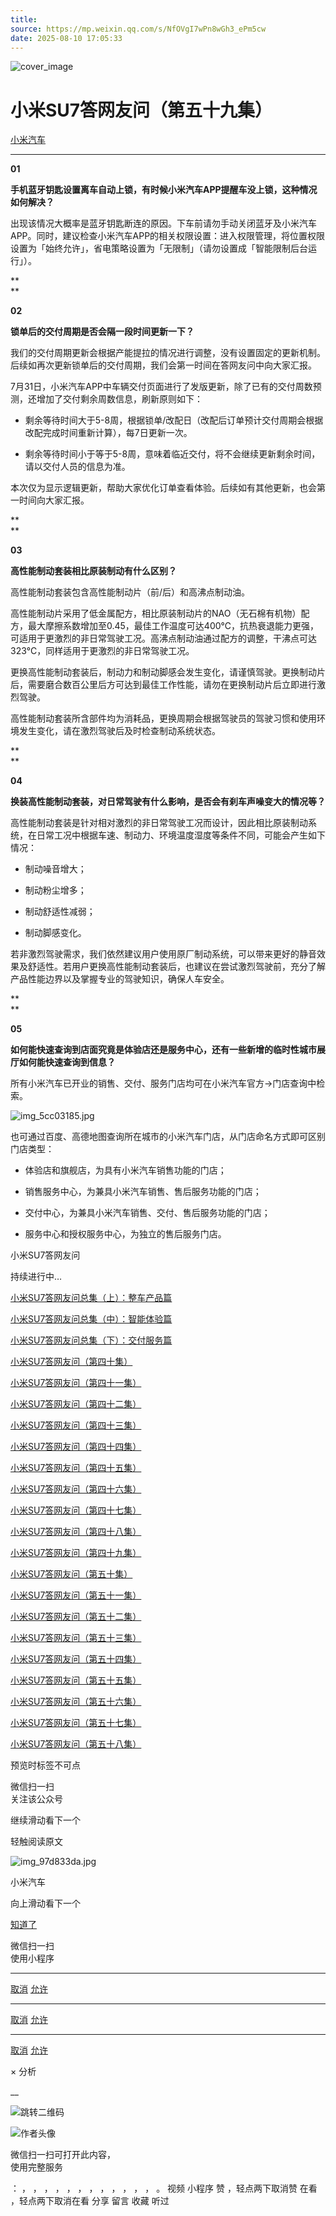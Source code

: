 ```yaml
---
title: 
source: https://mp.weixin.qq.com/s/NfOVgI7wPn8wGh3_ePm5cw
date: 2025-08-10 17:05:33
---
```


![cover_image](images/img_e0c39963.jpg)


#  小米SU7答网友问（第五十九集）


[ 小米汽车 ](<javascript:void\(0\);>)

______

  

****01****

**手机蓝牙钥匙设置离车自动上锁，有时候小米汽车APP提醒车没上锁，这种情况如何解决？**

出现该情况大概率是蓝牙钥匙断连的原因。下车前请勿手动关闭蓝牙及小米汽车APP。同时，建议检查小米汽车APP的相关权限设置：进入权限管理，将位置权限设置为「始终允许」，省电策略设置为「无限制」（请勿设置成「智能限制后台运行」）。

**  
**

**02**  

**锁单后的交付周期是否会隔一段时间更新一下？**

我们的交付周期更新会根据产能提拉的情况进行调整，没有设置固定的更新机制。后续如再次更新锁单后的交付周期，我们会第一时间在答网友问中向大家汇报。

7月31日，小米汽车APP中车辆交付页面进行了发版更新，除了已有的交付周数预测，还增加了交付剩余周数信息，刷新原则如下：

  * 剩余等待时间大于5-8周，根据锁单/改配日（改配后订单预计交付周期会根据改配完成时间重新计算），每7日更新一次。

  * 剩余等待时间小于等于5-8周，意味着临近交付，将不会继续更新剩余时间，请以交付人员的信息为准。

本次仅为显示逻辑更新，帮助大家优化订单查看体验。后续如有其他更新，也会第一时间向大家汇报。

**  
**

**03**

**高性能制动套装相比原装制动有什么区别？**

高性能制动套装包含高性能制动片（前/后）和高沸点制动油。

高性能制动片采用了低金属配方，相比原装制动片的NAO（无石棉有机物）配方，最大摩擦系数增加至0.45，最佳工作温度可达400℃，抗热衰退能力更强，可适用于更激烈的非日常驾驶工况。高沸点制动油通过配方的调整，干沸点可达323°C，同样适用于更激烈的非日常驾驶工况。

更换高性能制动套装后，制动力和制动脚感会发生变化，请谨慎驾驶。更换制动片后，需要磨合数百公里后方可达到最佳工作性能，请勿在更换制动片后立即进行激烈驾驶。

高性能制动套装所含部件均为消耗品，更换周期会根据驾驶员的驾驶习惯和使用环境发生变化，请在激烈驾驶后及时检查制动系统状态。

**  
**

**04**

**换装高性能制动套装，对日常驾驶有什么影响，是否会有刹车声噪变大的情况等？**

高性能制动套装是针对相对激烈的非日常驾驶工况而设计，因此相比原装制动系统，在日常工况中根据车速、制动力、环境温度湿度等条件不同，可能会产生如下情况：

  * 制动噪音增大；

  * 制动粉尘增多；

  * 制动舒适性减弱；

  * 制动脚感变化。

若非激烈驾驶需求，我们依然建议用户使用原厂制动系统，可以带来更好的静音效果及舒适性。若用户更换高性能制动套装后，也建议在尝试激烈驾驶前，充分了解产品性能边界以及掌握专业的驾驶知识，确保人车安全。

**  
**

**05**

**如何能快速查询到店面究竟是体验店还是服务中心，还有一些新增的临时性城市展厅如何能快速查询到信息？**

所有小米汽车已开业的销售、交付、服务门店均可在小米汽车官方→门店查询中检索。

![img_5cc03185.jpg](images/img_5cc03185.jpg)

也可通过百度、高德地图查询所在城市的小米汽车门店，从门店命名方式即可区别门店类型：

  * 体验店和旗舰店，为具有小米汽车销售功能的门店；

  * 销售服务中心，为兼具小米汽车销售、售后服务功能的门店；

  * 交付中心，为兼具小米汽车销售、交付、售后服务功能的门店；

  * 服务中心和授权服务中心，为独立的售后服务门店。

  

小米SU7答网友问

持续进行中…

[小米SU7答网友问总集（上）：整车产品篇](<http://mp.weixin.qq.com/s?__biz=MzkyNzU3MDI3Nw==&mid=2247489972&idx=1&sn=b8c58d29e1da2eb08549f48262d2fcce&chksm=c22759bef550d0a88c50e70ab4bc59b26ab31ee5e634a52694ee0cc28f08979a4662fe598032&scene=21#wechat_redirect>)

[小米SU7答网友问总集（中）：智能体验篇](<http://mp.weixin.qq.com/s?__biz=MzkyNzU3MDI3Nw==&mid=2247490580&idx=1&sn=c0e685b4d60f817a799fd4594ab294ad&chksm=c2275c1ef550d508549e791b5b0d076288f55ee40a8145ea3642e6f9166aedba8b267cb11051&scene=21#wechat_redirect>)

[小米SU7答网友问总集（下）：交付服务篇](<http://mp.weixin.qq.com/s?__biz=MzkyNzU3MDI3Nw==&mid=2247490603&idx=1&sn=88ef8375987c8a7be5c1bc6b8a42e9f6&chksm=c2275c21f550d537cbed33f14c6062f066a768b19efdaa1fd3b67dc17c1abe494d5cffa15124&scene=21#wechat_redirect>)

[小米SU7答网友问（第四十集）](<http://mp.weixin.qq.com/s?__biz=MzkyNzU3MDI3Nw==&mid=2247490643&idx=1&sn=213f175676280f7958bace8d6d467568&chksm=c2275c59f550d54f201060f9c4c7dd8be6c6bd2737d38aa16cc3ccb85f8b7fd9598e0def18f8&scene=21#wechat_redirect>)

[小米SU7答网友问（第四十一集）](<http://mp.weixin.qq.com/s?__biz=MzkyNzU3MDI3Nw==&mid=2247490710&idx=1&sn=56d9b707c60ba5be5457d884f1013f88&chksm=c2275c9cf550d58a249cdd7bf8ea554d1b19869171a8addb307c4ab9daf17ae6f1a8ec8a190d&scene=21#wechat_redirect>)  

[小米SU7答网友问（第四十二集）](<http://mp.weixin.qq.com/s?__biz=MzkyNzU3MDI3Nw==&mid=2247490735&idx=1&sn=70a61bb524c263198c3db73cd0f4db6c&chksm=c2275ca5f550d5b3eacbf734b503cfdde5466232420a627886309ae897b7ae6cecdea1acc52a&scene=21#wechat_redirect>)

[小米SU7答网友问（第四十三集）](<http://mp.weixin.qq.com/s?__biz=MzkyNzU3MDI3Nw==&mid=2247490743&idx=1&sn=bffffaf2e910fc0e666a7648ed694fe5&chksm=c2275cbdf550d5ab1bf4c1d6b82c5a1f3b5206ee1a1d05198ae7a8f1af4d59f839dc34fd6ad2&scene=21#wechat_redirect>)

[小米SU7答网友问（第四十四集）](<http://mp.weixin.qq.com/s?__biz=MzkyNzU3MDI3Nw==&mid=2247490748&idx=1&sn=6160b9038c5209a9e64153ebcb2d3807&chksm=c2275cb6f550d5a0e14bab2b01483fad1bcee53889419e318e91d5768d3952c1c7b30ad0e185&scene=21#wechat_redirect>)

[小米SU7答网友问（第四十五集）](<http://mp.weixin.qq.com/s?__biz=MzkyNzU3MDI3Nw==&mid=2247494797&idx=1&sn=a97b403a4ff07ba213987e171f50119b&chksm=c224ac87f5532591b05a0ee18ef74c9372a10feb14481925ce4f496e9e11ef2f8d4b59336092&scene=21#wechat_redirect>)

[小米SU7答网友问（第四十六集）](<http://mp.weixin.qq.com/s?__biz=MzkyNzU3MDI3Nw==&mid=2247496002&idx=1&sn=581d0d1142d93ce150fea3965895558c&chksm=c224b148f553385e5f55cf9d7371f2db2fb70c3b8abb72b00774d4ffd446d16babcf1186ac00&scene=21#wechat_redirect>)

[小米SU7答网友问（第四十七集）](<http://mp.weixin.qq.com/s?__biz=MzkyNzU3MDI3Nw==&mid=2247496007&idx=1&sn=6a421c3b17cc1c65329d05cb32d9623c&chksm=c224b14df553385b03ed46354e48060b3936c02ef2eb6fc0525f42f293750ed873268571d202&scene=21#wechat_redirect>)

[小米SU7答网友问（第四十八集）](<http://mp.weixin.qq.com/s?__biz=MzkyNzU3MDI3Nw==&mid=2247496032&idx=1&sn=55195b432d452da064fcef7d5974a10f&chksm=c224b16af553387ccad87fac4f24947fa2d47458f9582f2346f5e289a8e7eb26a0347b2b811f&scene=21#wechat_redirect>)

[小米SU7答网友问（第四十九集）](<http://mp.weixin.qq.com/s?__biz=MzkyNzU3MDI3Nw==&mid=2247496197&idx=2&sn=20d2997ddaa8b4acd48320f29c065d02&chksm=c224b20ff5533b1970b474d54e1c45dc70270641db75757bc54f82d4eb96112b4acb25ec8ed3&scene=21#wechat_redirect>)

[小米SU7答网友问（第五十集）](<http://mp.weixin.qq.com/s?__biz=MzkyNzU3MDI3Nw==&mid=2247496220&idx=2&sn=8e78ba969d5a735cdcb52f80ed1ff8f4&chksm=c224b216f5533b002a0f73b964f8bc4c6789e5394dbab1a39f114d627bbe28bfcc054d08e868&scene=21#wechat_redirect>)

[小米SU7答网友问（第五十一集）](<http://mp.weixin.qq.com/s?__biz=MzkyNzU3MDI3Nw==&mid=2247496229&idx=2&sn=205628e113bd59563b8fe2132e536723&chksm=c224b22ff5533b39d44cd21f0e85fe29d7cc19e6541ccfbd8167999fddededf1f47f0144005a&scene=21#wechat_redirect>)

[小米SU7答网友问（第五十二集）](<http://mp.weixin.qq.com/s?__biz=MzkyNzU3MDI3Nw==&mid=2247496282&idx=2&sn=47a3e261e951d6f3ab3d32aed082b87a&chksm=c224b250f5533b46ffe02af67695f42360ad3edc1633fe9908efe07ece32baefbd5c7dae856b&scene=21#wechat_redirect>)

[小米SU7答网友问（第五十三集）](<http://mp.weixin.qq.com/s?__biz=MzkyNzU3MDI3Nw==&mid=2247496286&idx=1&sn=338b1ac90677a8dff55e43361658ec8e&chksm=c224b254f5533b42f34681c6d20794a0dff7bf8f3e7f35828d9b6d8d538d924f88949577b67f&scene=21#wechat_redirect>)

[小米SU7答网友问（第五十四集）](<http://mp.weixin.qq.com/s?__biz=MzkyNzU3MDI3Nw==&mid=2247496291&idx=1&sn=c8034dd43f1eab55c8c787131c82a81c&chksm=c224b269f5533b7f804d8eaaee982f6350e000b81a16b735b363f2cddc12e02c39157a1bd9d5&scene=21#wechat_redirect>)

[小米SU7答网友问（第五十五集）](<http://mp.weixin.qq.com/s?__biz=MzkyNzU3MDI3Nw==&mid=2247496295&idx=1&sn=0154fdb6e96799d53aa9650c55e0a7b3&chksm=c224b26df5533b7b3a5f79dda08eb4db2645d19796447c89850a61a5f18454338883a09c699a&scene=21#wechat_redirect>)

[小米SU7答网友问（第五十六集）](<http://mp.weixin.qq.com/s?__biz=MzkyNzU3MDI3Nw==&mid=2247496301&idx=1&sn=693cd3bf9e6ebd6e786e7954c4a54d2b&chksm=c224b267f5533b71beb167a4cbcfb74da91bfb970f6233c3d729b7ef0a2f766764bcfc6d861d&scene=21#wechat_redirect>)

[小米SU7答网友问（第五十七集）](<http://mp.weixin.qq.com/s?__biz=MzkyNzU3MDI3Nw==&mid=2247496307&idx=1&sn=5e54c73955cbe723bc7bd2b166b1b89e&chksm=c224b279f5533b6f6086fa0a188746749f93e1694da1eeed0792a7c815fd79ecffe5dbb4d90a&scene=21#wechat_redirect>)

[小米SU7答网友问（第五十八集）](<http://mp.weixin.qq.com/s?__biz=MzkyNzU3MDI3Nw==&mid=2247496314&idx=2&sn=9b56033d82836fc6528c36e5a53cf0e8&chksm=c224b270f5533b662a8d92612a43e53790adb94443ef8f3399a2c5bcad6f97ab14c4d4dd8c65&scene=21#wechat_redirect>)

[](<http://mp.weixin.qq.com/s?__biz=MzkyNzU3MDI3Nw==&mid=2247490603&idx=1&sn=88ef8375987c8a7be5c1bc6b8a42e9f6&chksm=c2275c21f550d537cbed33f14c6062f066a768b19efdaa1fd3b67dc17c1abe494d5cffa15124&scene=21#wechat_redirect>)

  

[](<>)[](<>)

  

预览时标签不可点

微信扫一扫  
关注该公众号

继续滑动看下一个

轻触阅读原文

![img_97d833da.jpg](images/img_97d833da.jpg)

小米汽车 

向上滑动看下一个

[知道了](<javascript:;>)

微信扫一扫  
使用小程序

****

[取消](<javascript:void\(0\);>) [允许](<javascript:void\(0\);>)

****

[取消](<javascript:void\(0\);>) [允许](<javascript:void\(0\);>)

****

[取消](<javascript:void\(0\);>) [允许](<javascript:void\(0\);>)

× 分析

__

![跳转二维码]()

![作者头像](images/img_97d833da.jpg)

微信扫一扫可打开此内容，  
使用完整服务

： ， ， ， ， ， ， ， ， ， ， ， ， 。 视频 小程序 赞 ，轻点两下取消赞 在看 ，轻点两下取消在看 分享 留言 收藏 听过